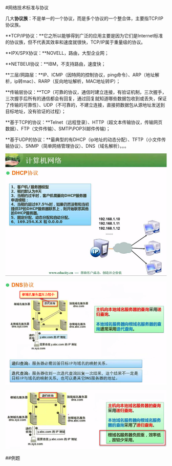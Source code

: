 #网络技术标准与协议

几大**协议族**：不是单一的一个协议，而是多个协议的一个整合体，主要指TCP/IP协议族。

**TCP/IP协议：**它之所以能够得到广泛的应用主要是因为它们是Internet标准的协议族，但不代表其效率和速度就很快，TCP/IP属于重量级的协议。

**IPX/SPX协议：**NOVELL，路由，大型企业网；

**NETBEUI协议：**IBM，不支持路由，速度快；

**三层/网路层：**IP、ICMP（因特网的控制协议，ping命令）、ARP（地址解析，ip转mac）、RARP（反向地址解析，MAC地址转IP）；

**传输层协议：**TCP（可靠的协议，通信时建立连接，有验证机制，三次握手，三次握手后所有的通信都会有回复，通过回复就知道哪些数据包收到或丢失，保证了传输的可靠性）、UDP（不可靠的，不建立连接，直接把数据包从源地址发送到目标地址，没有验证的过程）；

**基于TCP的协议：**Telnet（远程登录）、HTTP（超文本传输协议，传输网页数据）、FTP（文件传输）、SMTP\POP3(邮件传输)；

**基于UDP的协议：**最典型的有DHCP（ip地址的动态分配）、TFTP（小文件传输协议）、SNMP（简单网络管理协议）、DNS（域名解析）。。。

![](/imgs/1.5.2-3DHCP.png)

![](/imgs/1.5.2-4DNS1.png)

![](/imgs/1.5.2-5DNS2.png)
 
##例题


